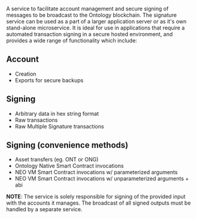 

A service to facilitate account management and secure signing of messages to be broadcast to the Ontology blockchain. The signature service can be used as a part of a larger application server or as it's own stand-alone microservice. It is ideal for use in applications that require a automated transaction signing in a secure hosted environment, and provides a wide range of functionality which include:

## Account
- Creation
- Exports for secure backups

## Signing
- Arbitrary data in hex string format
- Raw transactions
- Raw Multiple Signature transactions

## Signing (convenience methods)
- Asset transfers (eg. ONT or ONG)
- Ontology Native Smart Contract invocations
- NEO VM Smart Contract invocations w/ parameterized arguments
- NEO VM Smart Contract invocations w/ unparameterized arguments + abi

__NOTE__: The service is solely responsible for signing of the provided input with the accounts it manages. The broadcast of all signed outputs must be handled by a separate service.

